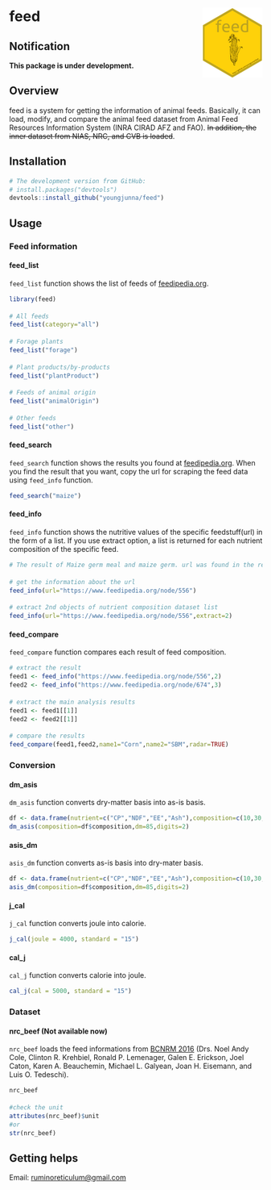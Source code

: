 # feed <img src="man/figures/logo.png" align="right" />
## Notification
**This package is under development.**

## Overview

feed is a system for getting the information of animal feeds. Basically, it can load, modify, and compare the animal feed dataset from Animal Feed Resources Information System (INRA CIRAD AFZ and FAO). ~~In addition, the inner dataset from NIAS, NRC, and CVB is loaded~~.   

## Installation  
``` r
# The development version from GitHub:
# install.packages("devtools")
devtools::install_github("youngjunna/feed")
```

## Usage
### Feed information
#### feed_list
```feed_list``` function shows the list of feeds of [feedipedia.org](https://www.feedipedia.org/).

``` r
library(feed)

# All feeds
feed_list(category="all")

# Forage plants
feed_list("forage")

# Plant products/by-products
feed_list("plantProduct")

# Feeds of animal origin
feed_list("animalOrigin")

# Other feeds
feed_list("other")
```

#### feed_search
```feed_search``` function shows the results you found at [feedipedia.org](https://www.feedipedia.org/). When you find the result that you want, copy the url for scraping the feed data using ```feed_info``` function.      

``` r
feed_search("maize")
```

#### feed_info
```feed_info``` function shows the nutritive values of the specific feedstuff(url) in the form of a list. If you use extract option, a list is returned for each nutrient composition of the specific feed.

``` r
# The result of Maize germ meal and maize germ. url was found in the results of feed_search() function

# get the information about the url
feed_info(url="https://www.feedipedia.org/node/556")

# extract 2nd objects of nutrient composition dataset list
feed_info(url="https://www.feedipedia.org/node/556",extract=2)

```

#### feed_compare
```feed_compare``` function compares each result of feed composition.

``` r
# extract the result
feed1 <- feed_info("https://www.feedipedia.org/node/556",2)
feed2 <- feed_info("https://www.feedipedia.org/node/674",3)

# extract the main analysis results
feed1 <- feed1[[1]]
feed2 <- feed2[[1]]

# compare the results
feed_compare(feed1,feed2,name1="Corn",name2="SBM",radar=TRUE)
```

### Conversion
#### dm_asis
```dm_asis``` function converts dry-matter basis into as-is basis.

``` r
df <- data.frame(nutrient=c("CP","NDF","EE","Ash"),composition=c(10,30,5,2))
dm_asis(composition=df$composition,dm=85,digits=2)
```

#### asis_dm
```asis_dm``` function converts as-is basis into dry-mater basis.

``` r
df <- data.frame(nutrient=c("CP","NDF","EE","Ash"),composition=c(10,30,5,2))
asis_dm(composition=df$composition,dm=85,digits=2)
```

#### j_cal
```j_cal``` function converts joule into calorie.  

``` r
j_cal(joule = 4000, standard = "15")
```

#### cal_j
```cal_j``` function converts calorie into joule.  

``` r
cal_j(cal = 5000, standard = "15")
```

### Dataset

#### nrc_beef (Not available now)
```nrc_beef``` loads the feed informations from [BCNRM 2016](http://nutritionmodels.com/beef.html) (Drs. Noel Andy Cole, Clinton R. Krehbiel, Ronald P. Lemenager, Galen E. Erickson, Joel Caton, Karen A. Beauchemin, Michael L. Galyean, Joan H. Eisemann, and Luis O. Tedeschi).

``` r
nrc_beef

#check the unit
attributes(nrc_beef)$unit
#or
str(nrc_beef)
```

## Getting helps
Email: ruminoreticulum@gmail.com
